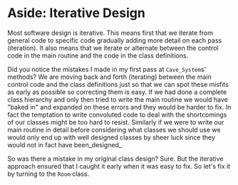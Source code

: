 # Aside: Iterative Design

Most software design is iterative. This means first that we iterate from
general code to specific code gradually adding more detail on each pass
(iteration). It also means that we iterate or alternate between the
control code in the main routine and the code in the class definitions.

Did you notice the mistakes I made in my first pass at `Cave_System`s'
methods? We are moving back and forth (iterating) between the main
control code and the class definitions just so that we can spot these
misfits as early as possible so correcting them is easy. If we had done
a complete class hierarchy and only then tried to write the main routine
we would have "baked in" and expanded on these errors and they would
be harder to fix. In fact the temptation to write convoluted code to
deal with the shortcomings of our classes might be too hard to resist.
Similarly if we were to write our main routine in detail before
considering what classes we should use we would only end up with well
designed classes by sheer luck since they would not in fact have
been_designed_

So was there a mistake in my original class design? Sure. But the
iterative approach ensured that I caught it early when it was easy to
fix. So let's fix it by turning to the `Room` class.
